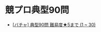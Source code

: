 # 競プロ典型90問

- [[バチャ] 典型90問 難易度★5まで (1 ~ 30)](https://kenkoooo.com/atcoder/#/contest/show/e3ce146a-dec7-4b04-9d39-6224e249ea76)